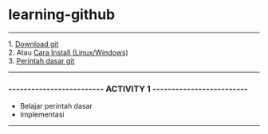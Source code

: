 # learning-github
<hr/>
1. <a href="https://git-scm.com/downloads">Download git</a><br/>
2. Atau <a href="https://www.petanikode.com/git-install/">Cara Install (Linux/Windows)</a><br/>
3. <a href="https://gist.github.com/iruwl/bad4c2128660dbd93e2d2c51b5ebf862">Perintah dasar git</a>
<hr/>
<h3>------------------------- ACTIVITY 1 -------------------------</h3>
<ul>
  <li>Belajar perintah dasar</li>
  <li>Implementasi</li>
</ul>
<hr/>
